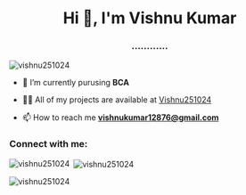 <h1 align="center">Hi 👋, I'm Vishnu Kumar</h1>
<h3 align="center">............</h3>

<p align="left"> <img src="https://komarev.com/ghpvc/?username=vishnu251024&label=Profile%20views&color=0e75b6&style=flat" alt="vishnu251024" /> </p>

- 🔭 I’m currently purusing **BCA**

- 👨‍💻 All of my projects are available at [Vishnu251024](Vishnu251024)

- 📫 How to reach me **vishnukumar12876@gmail.com**

<h3 align="left">Connect with me:</h3>
<p align="left">
</p>

<p><img align="left" src="https://github-readme-stats.vercel.app/api/top-langs?username=vishnu251024&show_icons=true&locale=en&layout=compact" alt="vishnu251024" /></p>

<p>&nbsp;<img align="center" src="https://github-readme-stats.vercel.app/api?username=vishnu251024&show_icons=true&locale=en" alt="vishnu251024" /></p>

<p><img align="center" src="https://github-readme-streak-stats.herokuapp.com/?user=vishnu251024&" alt="vishnu251024" /></p>
